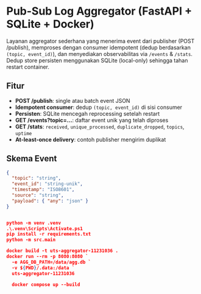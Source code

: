 # Pub-Sub Log Aggregator (FastAPI + SQLite + Docker)

Layanan aggregator sederhana yang menerima event dari publisher (POST /publish), memproses dengan consumer idempotent (dedup berdasarkan `(topic, event_id)`), dan menyediakan observabilitas via `/events` & `/stats`. Dedup store persisten menggunakan SQLite (local-only) sehingga tahan restart container.

## Fitur
- **POST /publish**: single atau batch event JSON
- **Idempotent consumer**: dedup `(topic, event_id)` di sisi consumer
- **Persisten**: SQLite mencegah reprocessing setelah restart
- **GET /events?topic=...**: daftar event unik yang telah diproses
- **GET /stats**: `received`, `unique_processed`, `duplicate_dropped`, `topics`, `uptime`
- **At-least-once delivery**: contoh publisher mengirim duplikat

## Skema Event
```json
{
  "topic": "string",
  "event_id": "string-unik",
  "timestamp": "ISO8601",
  "source": "string",
  "payload": { "any": "json" }
}


python -m venv .venv
.\.venv\Scripts\Activate.ps1
pip install -r requirements.txt
python -m src.main

docker build -t uts-aggregator-11231036 .
docker run --rm -p 8080:8080 `
  -e AGG_DB_PATH=/data/agg.db `
  -v ${PWD}/.data:/data `
  uts-aggregator-11231036

  docker compose up --build
